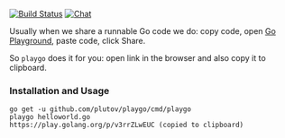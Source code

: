 [![Build Status](https://travis-ci.org/plutov/playgo.svg?branch=master)](https://travis-ci.org/plutov/playgo)
[![Chat](https://img.shields.io/badge/gitter-dev_chat-46bc99.svg)](https://gitter.im/plutov/playgo)

Usually when we share a runnable Go code we do: copy code, open [Go Playground](https://play.golang.org/), paste code, click Share.

So `playgo` does it for you: open link in the browser and also copy it to clipboard.

### Installation and Usage

```
go get -u github.com/plutov/playgo/cmd/playgo
playgo helloworld.go
https://play.golang.org/p/v3rrZLwEUC (copied to clipboard)
```
